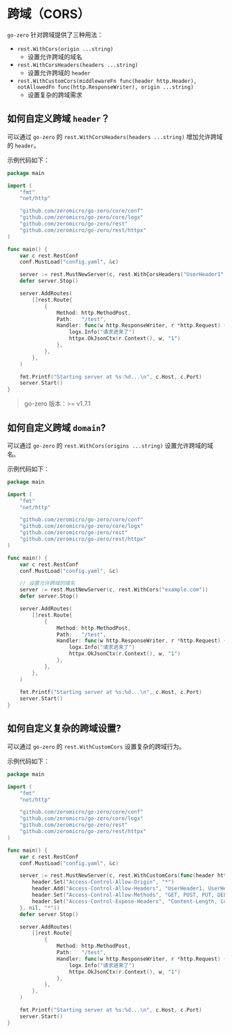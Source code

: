# 跨域（CORS）

`go-zero` 针对跨域提供了三种用法：
- `rest.WithCors(origin ...string)`
  - 设置允许跨域的域名
- `rest.WithCorsHeaders(headers ...string)`
  - 设置允许跨域的 `header`
- `rest.WithCustomCors(middlewareFn func(header http.Header), notAllowedFn func(http.ResponseWriter),
  origin ...string)`
  - 设置复杂的跨域需求
 
## 如何自定义跨域 `header`？

可以通过 `go-zero` 的 `rest.WithCorsHeaders(headers ...string)` 增加允许跨域的 `header`。

示例代码如下：

```go
package main

import (
	"fmt"
	"net/http"

	"github.com/zeromicro/go-zero/core/conf"
	"github.com/zeromicro/go-zero/core/logx"
	"github.com/zeromicro/go-zero/rest"
	"github.com/zeromicro/go-zero/rest/httpx"
)

func main() {
	var c rest.RestConf
	conf.MustLoad("config.yaml", &c)

	server := rest.MustNewServer(c, rest.WithCorsHeaders("UserHeader1", "UserHeader2"))
	defer server.Stop()

	server.AddRoutes(
		[]rest.Route{
			{
				Method: http.MethodPost,
				Path:   "/test",
				Handler: func(w http.ResponseWriter, r *http.Request) {
					logx.Info("请求进来了")
					httpx.OkJsonCtx(r.Context(), w, "1")
				},
			},
		},
	)

	fmt.Printf("Starting server at %s:%d...\n", c.Host, c.Port)
	server.Start()
}
```

> go-zero 版本：>= v1.7.1

## 如何自定义跨域 `domain`?

可以通过 `go-zero` 的 `rest.WithCors(origins ...string)` 设置允许跨域的域名。

示例代码如下：

```go
package main

import (
	"fmt"
	"net/http"

	"github.com/zeromicro/go-zero/core/conf"
	"github.com/zeromicro/go-zero/core/logx"
	"github.com/zeromicro/go-zero/rest"
	"github.com/zeromicro/go-zero/rest/httpx"
)

func main() {
	var c rest.RestConf
	conf.MustLoad("config.yaml", &c)

	// 设置允许跨域的域名
	server := rest.MustNewServer(c, rest.WithCors("example.com"))
	defer server.Stop()

	server.AddRoutes(
		[]rest.Route{
			{
				Method: http.MethodPost,
				Path:   "/test",
				Handler: func(w http.ResponseWriter, r *http.Request) {
					logx.Info("请求进来了")
					httpx.OkJsonCtx(r.Context(), w, "1")
				},
			},
		},
	)
	
	fmt.Printf("Starting server at %s:%d...\n", c.Host, c.Port)
	server.Start()
}
```

## 如何自定义复杂的跨域设置?

可以通过 `go-zero` 的 `rest.WithCustomCors` 设置复杂的跨域行为。

示例代码如下：

```go
package main

import (
	"fmt"
	"net/http"

	"github.com/zeromicro/go-zero/core/conf"
	"github.com/zeromicro/go-zero/core/logx"
	"github.com/zeromicro/go-zero/rest"
	"github.com/zeromicro/go-zero/rest/httpx"
)

func main() {
	var c rest.RestConf
	conf.MustLoad("config.yaml", &c)

	server := rest.MustNewServer(c, rest.WithCustomCors(func(header http.Header) {
		header.Set("Access-Control-Allow-Origin", "*")
		header.Add("Access-Control-Allow-Headers", "UserHeader1, UserHeader2")
		header.Set("Access-Control-Allow-Methods", "GET, POST, PUT, DELETE, OPTIONS, PATCH")
		header.Set("Access-Control-Expose-Headers", "Content-Length, Content-Type")
	}, nil, "*"))
	defer server.Stop()

	server.AddRoutes(
		[]rest.Route{
			{
				Method: http.MethodPost,
				Path:   "/test",
				Handler: func(w http.ResponseWriter, r *http.Request) {
					logx.Info("请求进来了")
					httpx.OkJsonCtx(r.Context(), w, "1")
				},
			},
		},
	)

	fmt.Printf("Starting server at %s:%d...\n", c.Host, c.Port)
	server.Start()
}
```
